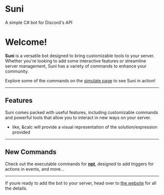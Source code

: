 # Suni
 A simple C# bot for Discord's API


# Welcome!

**Suni** is a versatile bot designed to bring customizable tools to your server. Whether you're looking to add some interactive features or streamline server management, Suni has a variety of commands to enhance your community.

Explore some of the commands on the [simulate page](https://yluniar.squareweb.app/simulate) to see Suni in action!

---

## Features

Suni comes packed with useful features, including customizable commands and powerful tools that allow you to interact in new ways on your server.

- like, &calc <exp>
will provide a visual representation of the solution/expression provided

---

## New Commands

Check out the executable commands for **[npt](https://sunnet.squareweb.app/sar_docs)**, designed to add triggers for actions in events, and more...

---
If youre ready to add the bot to your server, head over to [the website](https://sunnet.squareweb.app) for all the details.
